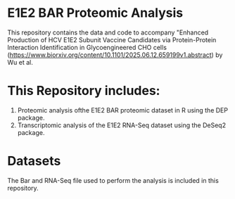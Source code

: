 # E1E2 BAR Proteomic Analysis
This repository contains the data and code to accompany "Enhanced Production of HCV E1E2 Subunit Vaccine Candidates via Protein-Protein Interaction Identification in Glycoengineered CHO cells (https://www.biorxiv.org/content/10.1101/2025.06.12.659199v1.abstract) by Wu et al.

# This Repository includes:
1) Proteomic analysis ofthe E1E2 BAR proteomic dataset in R using the DEP package.
2) Transcriptomic analysis of the E1E2 RNA-Seq dataset using the DeSeq2 package.

# Datasets
The Bar and RNA-Seq file used to perform the analysis is included in this repository. 


